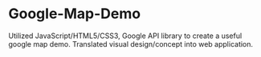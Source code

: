 # Google-Map-Demo
Utilized JavaScript/HTML5/CSS3, 
Google API library to create a useful google map demo.
Translated visual design/concept into web application.
